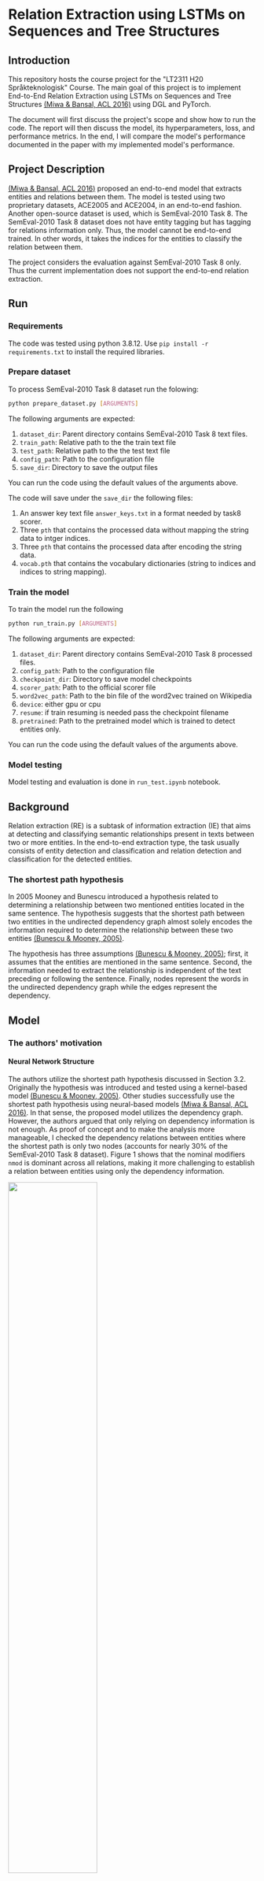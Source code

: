 # Relation Extraction using LSTMs on Sequences and Tree Structures

## Introduction

This repository hosts the course project for the "LT2311 H20 Språkteknologisk"
Course. The main goal of this project is to implement End-to-End Relation
Extraction using LSTMs on Sequences and Tree Structures [(Miwa & Bansal, ACL
2016)](#1) using DGL and PyTorch.

The document will first discuss the project's scope and show how to run the
code. The report will then discuss the model, its hyperparameters, loss, and
performance metrics. In the end, I will compare the model's performance
documented in the paper with my implemented model's performance.

## Project Description

[(Miwa & Bansal, ACL 2016)](#1) proposed an end-to-end model that extracts
entities and relations between them. The model is tested using two proprietary
datasets, ACE2005 and ACE2004, in an end-to-end fashion. Another open-source
dataset is used, which is SemEval-2010 Task 8. The SemEval-2010 Task 8 dataset
does not have entity tagging but has tagging for relations information only.
Thus, the model cannot be end-to-end trained. In other words, it takes the
indices for the entities to classify the relation between them.

The project considers the evaluation against SemEval-2010 Task 8 only. Thus the
current implementation does not support the end-to-end relation extraction.

## Run

### Requirements

The code was tested using python 3.8.12. Use `pip install -r requirements.txt`
to install the required libraries.

### Prepare dataset

To process SemEval-2010 Task 8 dataset run the folowing:

```bash
python prepare_dataset.py [ARGUMENTS]
```

The following arguments are expected:

  1. `dataset_dir`: Parent directory contains SemEval-2010 Task 8 text files.
  2. `train_path`: Relative path to the the train text file
  3. `test_path`: Relative path to the the test text file
  4. `config_path`: Path to the configuration file
  5. `save_dir`: Directory to save the output files

You can run the code using the default values of the arguments above.

The code will save under the `save_dir` the following files:

  1. An answer key text file `answer_keys.txt` in a format needed by task8
     scorer.
  2. Three `pth` that contains the processed data without mapping the string
     data to intger indices.
  3. Three `pth` that contains the processed data after encoding the string
     data.
  4. `vocab.pth` that contains the vocabulary dictionaries (string to indices
     and indices to string mapping).

### Train the model

To train the model run the following

```bash
python run_train.py [ARGUMENTS]
```

The following arguments are expected:

  1. `dataset_dir`: Parent directory contains SemEval-2010 Task 8 processed
     files.
  2. `config_path`: Path to the configuration file
  3. `checkpoint_dir`: Directory to save model checkpoints
  4. `scorer_path`: Path to the official scorer file
  5. `word2vec_path`: Path to the bin file of the word2vec trained on Wikipedia
  6. `device`: either gpu or cpu
  7. `resume`: if train resuming is needed pass the checkpoint filename
  8. `pretrained`: Path to the pretrained model which is trained to detect
     entities only.

You can run the code using the default values of the arguments above.

### Model testing

Model testing and evaluation is done in `run_test.ipynb` notebook.

## Background

Relation extraction (RE) is a subtask of information extraction (IE) that aims
at detecting and classifying semantic relationships present in texts between
two or more entities. In the end-to-end extraction type, the task usually
consists of entity detection and classification and relation detection and
classification for the detected entities.

### The shortest path hypothesis

In 2005 Mooney and Bunescu introduced a hypothesis related to determining a
relationship between two mentioned entities located in the same sentence. The
hypothesis suggests that the shortest path between two entities in the
undirected dependency graph almost solely encodes the information required to
determine the relationship between these two entities [(Bunescu & Mooney,
2005)](#2).

The hypothesis has three assumptions [(Bunescu & Mooney, 2005)](#2); first, it
assumes that the entities are mentioned in the same sentence. Second, the
information needed to extract the relationship is independent of the text
preceding or following the sentence. Finally, nodes represent the words in the
undirected dependency graph while the edges represent the dependency.

## Model

### The authors' motivation

#### Neural Network Structure

The authors utilize the shortest path hypothesis discussed in Section 3.2.
Originally the hypothesis was introduced and tested using a kernel-based model
[(Bunescu & Mooney, 2005)](#2). Other studies successfully use the shortest
path hypothesis using neural-based models [(Miwa & Bansal, ACL 2016)](#1). In
that sense, the proposed model utilizes the dependency graph. However, the
authors argued that only relying on dependency information is not enough. As
proof of concept and to make the analysis more manageable, I checked the
dependency relations between entities where the shortest path is only two nodes
(accounts for nearly 30% of the SemEval-2010 Task 8 dataset).  Figure 1 shows
that the nominal modifiers `nmod` is dominant across all relations, making it
more challenging to establish a relation between entities using only the
dependency information.

<img
src="https://github.com/zarzouram/RE_Extraction_tree_and_Seq_LSTM/blob/main/imgs/depanalysis.png"
width="60%" padding="100px 100px 100px 100px">

Figure 1

Moreover, studies preceding Miwa’s and Bansal’s work ([Li et al., 2015](#3);
[Socher et al., 2012](#4); [Xu et al., 2015](#5)) show performance limitations
when extracting relation between two entities using LSTM neural networks [(Miwa
& Bansal, ACL 2016)](#1). The authors suggest that having such low performance
is due to focusing only on utilizing one linguistic structure (a tree structure
in this case) to extract the relation. The authors were able to push this low
performance to exceed state-of-the-art (when publishing their study) by jointly
modeling both entities and relations utilizing both sequence and tree LSTM.

#### Tree structure

Unlike sequential LSTMs, the tree-LSTMs do not process the words in sequential
order. Instead, they process them according to their location in the tree data
structure representing the complex linguistic unit, like the dependency tree in
our example. Tai et al. introduce two types of tree-LSTMs: the child-sum and
N-ary LSTMs [(Tai et al., 2015)](#6). N-ary tree-LSTM needs a fixed number of
children for each node; thus, it is ideal for processing binarized constituency
trees. The child-sum can deal with different numbers of children, where the
state for each child has its weight in the forget gate. Thus, the child-sum
LSTM can selectively demolish or include the states of each child node. When
operating on the dependency tree, the child-sum LSTM can attend to certain
dependency relations more than others.

However, the goal of the neural network operating on the dependency graph for
the relation extraction is to attend to all nodes that belong to the shortest
path. This goal is achieved by sharing weights for the nodes that belong to the
shortest path and assigning different weights for all other nodes.

### The Original Model

The model consists of the following modules:

1. **A sequence layer**: a bidirectional one-layer LSTM. The layer
   creates learning embeddings for words and POS tags. The word
   embeddings are initialized by the pre-trained word2vec embeddings
   trained on Wikipedia.

2. **An entity detection layer**: two fully connected layers stacked
   above the sequence layer. The first layer has a tanh activation
   function. The layer detects the entity labels for each token.

3. **A dependency layer**: A bidirectional tree-LSTM creates a learning
   representation for a tree structure containing the two target words.
   The tree-LSTM concatenates the dependency label embedding, the
   corresponding Bi-LSTM hidden states, and the related word label
   prediction from the entity detection layer. The tree structure could
   be as follows:

    1. The shortest path between the target words in the dependency
        tree.

    2. The dependency subtree under the lowest common ancestor of the
        target word pair.

    3. The full dependency tree of the whole sentence.

4. **A relation label detection layer**: two fully connected layers
   stacked above the dependency layer. The first layer has a tanh
   activation function. The layer detects the relation label of the two
   target words.

When the model detects the relation label in an end-to-end fashion, the
dependency layer processes the tree structures for each possible
combination of the last words of the detected entities.

## Changes and pitfalls

As discussed abovel, I built a pipeline to test my model implementation —mainly
reimplementing Miwa’s and Bansal’s work [(Miwa & Bansal, ACL 2016)](#1).  Three
datasets were used: ACE 2004, ACE 2005, and SemEval-2010 Task 8.
Unfortunately, ACE 2004 and ACE 2005 are proprietary datasets, so I used
SemEval-2010 Task 8 only.

As SemEval-2010 Task 8 does not have entity labeling, the implementation
pipeline does not support the end-to-end operation. The dependency layer
expects to have the target word indices instead of processing the detected
entities combinations. Also, I omit the entity detection layer.  Figure 1 shows
the model architecture.

<img
src="https://github.com/zarzouram/RE_Extraction_tree_and_Seq_LSTM/blob/main/imgs/model.png"
width="100%" padding="100px 100px 100px 100px">

Figure 1: Model Architecture. Parts highlighted in green are not impelemented. Edited from
[(Miwa & Bansal, ACL 2016)](#1).

One of the pitfalls of using a "non-end-to-end" pipeline is that the
model designed by the authors depends on pre-training of the entity
detection module, and skipping the pretraining phase could negatively
affect the performance. Also, the dependency layer will not take the
detected entity labels as inputs.

I used negative sampling in my implementation. The paper states the
following:

> "*we assign two labels to each word pair in prediction since we
> consider both left-to-right and right-to-left directions.*"

The above statement is hard to interpret for me. Suppose we have
detected/have two entities *e*<sub>*right*</sub> and
*e*<sub>*left*</sub>, so we will construct two pairs: the first
pair (*p*<sub>1</sub>) is
(*e*<sub>*right*</sub>,*e*<sub>*left*</sub>) and the
second pair (*p*<sub>2</sub>) is
(*e*<sub>*left*</sub>,*e*<sub>*right*</sub>). The truth
relation label we have is
*R*(*e*<sub>*left*</sub>,*e*<sub>*right*</sub>). According
to the statement above, I am unsure how to assign the label to the pairs
*p*<sub>1</sub> and *p*<sub>2</sub>. In my implementation, I assigned
the relation label *R* to *p*<sub>2</sub> (according to the direction)
and assigned the relation label *Other* to the other pair, which
is *p*<sub>1</sub>.

Also, I misunderstood the shortest path hypothesis. I thought I should find the
path between the two entities in a directed dependency graph.  However, the
hypothesis originally stated that the path is extracted from an undirected
version of the dependency graph [(Bunescu & Mooney, 2005)](#2). This affects
the implementation because you cannot find a path for a pair, say
(*w*<sub>1</sub>,*w*<sub>2</sub>), and the *w*<sub>2</sub> is directly
connected to *w*<sub>1</sub> in the dependency graph. Thus, I built one graph
for every two pairs and differentiated between the pairs by swapping the
location of the hidden state vectors generated by the top-down treeLSTM when
concatenating them in one vector to send them to the relation label detection
layer. The implementation should consider building a separate tree (shortest
path) for each pair.

## Datasets

The dataset has nine relation labels constructed between two nominals
plus the "Other" label for no relation. It has 8,000 training samples
and 2,717 test samples. Eight hundred samples are randomly selected from
the training dataset to form the development dataset. The dataset has
its official scorer which produced the following:

- Confusion matrix

- Precision, recall, and F1 score for each label

- F1-score (Macro-F1) on the nine relation types.

## Training

Text

## Testing

text

## References

<a id="1">(Miwa & Bansal, ACL 2016)</a> Miwa, M., & Bansal, M. (2016).
End-to-end relation extraction using lstms on sequences and tree structures.
arXiv preprint [arXiv:1601.00770v3](https://arxiv.org/abs/1601.00770).

<a id="2">(Bunescu & Mooney, 2005)</a> R. C. Bunescu and R. J. Mooney, “A
shortest path dependency kernel for relation extraction,” in *Proceedings of
the conference on human language technology and empirical methods in natural
language processing*, 2005, pp. 724–731.

<a id="3">(Li et al., 2015)</a> J. Li, M.-T. Luong, D. Jurafsky, and E. Hovy,
“When Are Tree Structures Necessary for Deep Learning of Representations?,”
*arXiv:1503.00185 \[cs\]*, Aug. 2015, Accessed: May 25, 2022.  \[Online\].
Available: <http://arxiv.org/abs/1503.00185>.

<a id="4">(Socher et al., 2012)</a> Y. Xu, L. Mou, G. Li, Y. Chen, H. Peng, and
Z. Jin, “Classifying relations via long short term memory networks along
shortest dependency paths,” in *Proceedings of the 2015 conference on empirical
methods in natural language processing*, 2015, pp. 1785–1794.

<a id="5">(Xu et al., 2015)</a> R. Socher, B. Huval, C. D. Manning, and A. Y.
Ng, “Semantic compositionality through recursive matrix-vector spaces,” in
*Proceedings of the 2012 joint conference on empirical methods in natural
language processing and computational natural language learning*, 2012, pp.
1201–1211.

<a id="6">(Tai et al., 2015)</a> K. S. Tai, R. Socher, and C. D. Manning, “Improved Semantic
Representations From Tree-Structured Long Short-Term Memory Networks,”
*arXiv:1503.00075 \[cs\]*, May 2015, Accessed: May 25, 2022. \[Online\].
Available: <http://arxiv.org/abs/1503.00075>.
